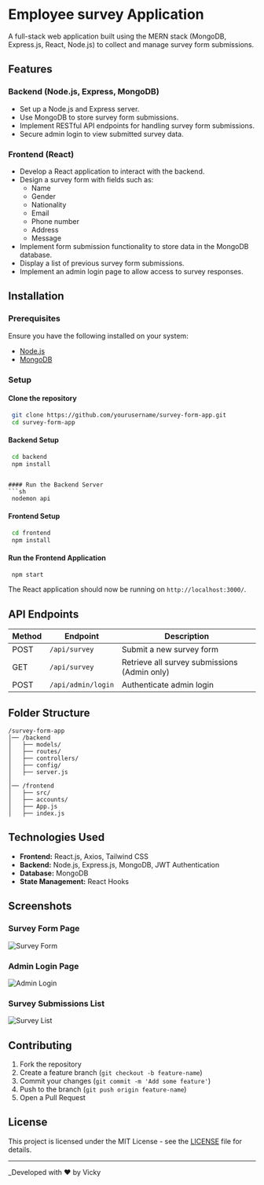


# Employee survey Application

A full-stack web application built using the MERN stack (MongoDB, Express.js, React, Node.js) to collect and manage survey form submissions.

## Features

### Backend (Node.js, Express, MongoDB)
- Set up a Node.js and Express server.
- Use MongoDB to store survey form submissions.
- Implement RESTful API endpoints for handling survey form submissions.
- Secure admin login to view submitted survey data.

### Frontend (React)
- Develop a React application to interact with the backend.
- Design a survey form with fields such as:
  - Name
  - Gender
  - Nationality
  - Email
  - Phone number
  - Address
  - Message
- Implement form submission functionality to store data in the MongoDB database.
- Display a list of previous survey form submissions.
- Implement an admin login page to allow access to survey responses.

## Installation

### Prerequisites
Ensure you have the following installed on your system:
- [Node.js](https://nodejs.org/)
- [MongoDB](https://www.mongodb.com/)

### Setup

#### Clone the repository
```sh
 git clone https://github.com/yourusername/survey-form-app.git
 cd survey-form-app
```

#### Backend Setup
```sh
 cd backend
 npm install
```


```

#### Run the Backend Server
```sh
 nodemon api
```

#### Frontend Setup
```sh
 cd frontend
 npm install
```

#### Run the Frontend Application
```sh
 npm start
```

The React application should now be running on `http://localhost:3000/`.

## API Endpoints
| Method | Endpoint | Description |
|--------|----------|-------------|
| POST | `/api/survey` | Submit a new survey form |
| GET | `/api/survey` | Retrieve all survey submissions (Admin only) |
| POST | `/api/admin/login` | Authenticate admin login |

## Folder Structure
```
/survey-form-app
│── /backend
│   ├── models/
│   ├── routes/
│   ├── controllers/
│   ├── config/
│   ├── server.js
│
│── /frontend
│   ├── src/
│   ├── accounts/
│   ├── App.js
│   ├── index.js
```

## Technologies Used
- **Frontend:** React.js, Axios, Tailwind CSS
- **Backend:** Node.js, Express.js, MongoDB, JWT Authentication
- **Database:** MongoDB
- **State Management:** React Hooks

## Screenshots
### Survey Form Page
![Survey Form](https://via.placeholder.com/600x300)
### Admin Login Page
![Admin Login](https://via.placeholder.com/600x300)
### Survey Submissions List
![Survey List](https://via.placeholder.com/600x300)

## Contributing
1. Fork the repository
2. Create a feature branch (`git checkout -b feature-name`)
3. Commit your changes (`git commit -m 'Add some feature'`)
4. Push to the branch (`git push origin feature-name`)
5. Open a Pull Request

## License
This project is licensed under the MIT License - see the [LICENSE](LICENSE) file for details.

---

_Developed with ❤️ by Vicky

